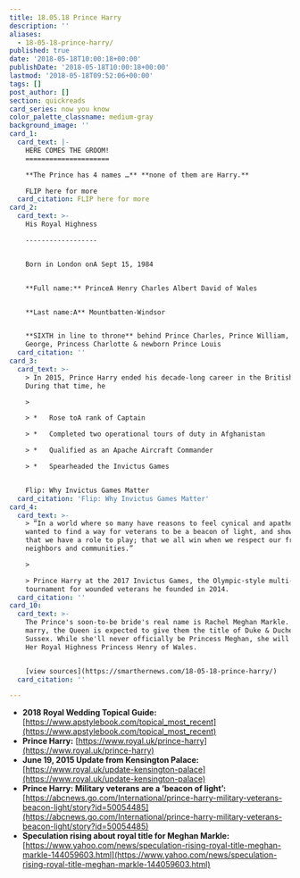 ```yaml
---
title: 18.05.18 Prince Harry
description: ''
aliases:
  - 18-05-18-prince-harry/
published: true
date: '2018-05-18T10:00:18+00:00'
publishDate: '2018-05-18T10:00:18+00:00'
lastmod: '2018-05-18T09:52:06+00:00'
tags: []
post_author: []
section: quickreads
card_series: now you know
color_palette_classname: medium-gray
background_image: ''
card_1:
  card_text: |-
    HERE COMES THE GROOM!
    =====================

    **The Prince has 4 names …** **none of them are Harry.**

    FLIP here for more
  card_citation: FLIP here for more
card_2:
  card_text: >-
    His Royal Highness

    ------------------


    Born in London onA Sept 15, 1984


    **Full name:** PrinceA Henry Charles Albert David of Wales


    **Last name:A** Mountbatten-Windsor


    **SIXTH in line to throne** behind Prince Charles, Prince William, Prince
    George, Princess Charlotte & newborn Prince Louis
  card_citation: ''
card_3:
  card_text: >-
    > In 2015, Prince Harry ended his decade-long career in the British Army.
    During that time, he

    > 

    > *   Rose toA rank of Captain

    > *   Completed two operational tours of duty in Afghanistan

    > *   Qualified as an Apache Aircraft Commander

    > *   Spearheaded the Invictus Games


    Flip: Why Invictus Games Matter
  card_citation: 'Flip: Why Invictus Games Matter'
card_4:
  card_text: >-
    > “In a world where so many have reasons to feel cynical and apathetic, I
    wanted to find a way for veterans to be a beacon of light, and show us all
    that we have a role to play; that we all win when we respect our friends,
    neighbors and communities.”

    > 

    > Prince Harry at the 2017 Invictus Games, the Olympic-style multi-sport
    tournament for wounded veterans he founded in 2014.
  card_citation: ''
card_10:
  card_text: >-
    The Prince's soon-to-be bride's real name is Rachel Meghan Markle. When they
    marry, the Queen is expected to give them the title of Duke & Duchess of
    Sussex. While she'll never officially be Princess Meghan, she will become
    Her Royal Highness Princess Henry of Wales.


    [view sources](https://smarthernews.com/18-05-18-prince-harry/)
  card_citation: ''

---
```

*   **2018 Royal Wedding Topical Guide:** [https://www.apstylebook.com/topical_most_recent](https://www.apstylebook.com/topical_most_recent)
*   **Prince Harry:** [https://www.royal.uk/prince-harry](https://www.royal.uk/prince-harry)
*   **June 19, 2015 Update from Kensington Palace:** [https://www.royal.uk/update-kensington-palace](https://www.royal.uk/update-kensington-palace)
*   **Prince Harry: Military veterans are a ‘beacon of light’:** [https://abcnews.go.com/International/prince-harry-military-veterans-beacon-light/story?id=50054485](https://abcnews.go.com/International/prince-harry-military-veterans-beacon-light/story?id=50054485)
*   **Speculation rising about royal title for Meghan Markle:** [https://www.yahoo.com/news/speculation-rising-royal-title-meghan-markle-144059603.html](https://www.yahoo.com/news/speculation-rising-royal-title-meghan-markle-144059603.html)